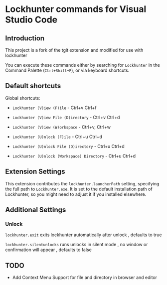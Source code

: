 # Lockhunter commands for Visual Studio Code

## Introduction

This project is a fork of the tgit extension and modified for use with lockhunter 

You can execute these commands either by searching for `Lockhunter` in the Command Palette (`Ctrl+Shift+P`), or via keyboard shortcuts.

## Default shortcuts

Global shortcuts:

* `Lockhunter (V)iew (F)ile` - Ctrl+v Ctrl+f
* `Lockhunter (V)iew File (D)irectory` - Ctrl+v Ctrl+d
* `Lockhunter (V)iew (W)orkspace` - Ctrl+v, Ctrl+w

* `Lockhunter (U)nlock (F)ile` - Ctrl+u Ctrl+d
* `Lockhunter (U)nlock File (D)irectory` - Ctrl+u Ctrl+d
* `Lockhunter (U)nlock (Workspace) Directory` - Ctrl+u Ctrl+d

## Extension Settings

This extension contributes the `lockhunter.launcherPath` setting, specifying the full path to `Lockhunter.exe`.
It is set to the default installation path of Lockhunter, so you might need to adjust it if you installed elsewhere.

## Additional Settings 

### Unlock
`lockhunter.exit` exits lockhunter automatically after unlock , defaults to true 

`lockhunter.silentunlocks` runs unlocks in silent mode , no window or confirmation will appear ,  defaults to false  




## TODO 
- Add Context Menu Support for file and directory in browser and editor 
